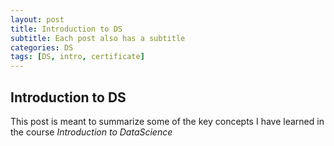 ```yaml
---
layout: post
title: Introduction to DS
subtitle: Each post also has a subtitle
categories: DS
tags: [DS, intro, certificate]
---
```


## Introduction to DS

This post is meant to summarize some of the key concepts I have learned in the course *Introduction to DataScience*


![datacamp certification](C:/Users/Diana/Documents/Cousera%20Certificates/Coursera%20Introduduction%20to%20Data%20Science.pdf)
